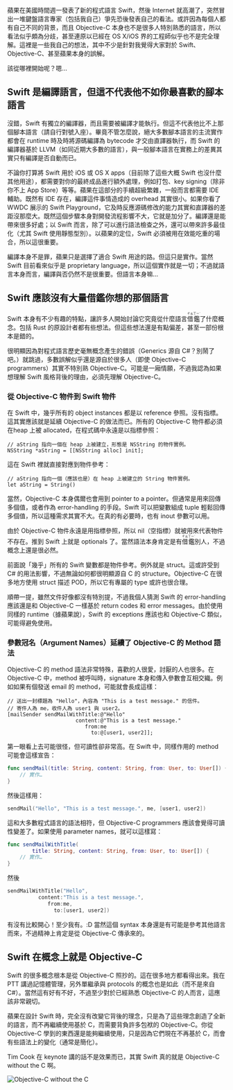 蘋果在美國時間週一發表了新的程式語言 Swift，然後 Internet 就高潮了，突然冒出一堆鍵盤語言專家（包括我自己）爭先恐後發表自己的看法。或許因為每個人都有自己不同的背景，而且 Objective-C 本身也不是很多人特別熟悉的語言，所以看法似乎頗為分歧，甚至連原以已經在 OS X/iOS 界的工程師似乎也不是完全理解。這裡是一些我自己的想法，其中不少是針對我覺得大家對於 Swift、Objective-C、甚至蘋果本身的誤解。

該從哪裡開始呢？嗯…

## Swift 是編譯語言，但這不代表他不如你最喜歡的腳本語言

沒錯，Swift 有獨立的編譯器，而且需要被編譯才能執行。但這不代表他比不上那個腳本語言（請自行對號入座）。畢竟不管怎麼說，絕大多數腳本語言的主流實作都會在 runtime 時及時將源碼編譯為 bytecode 才交由直譯器執行，而 Swift 的編譯器基於 LLVM（如同近期大多數的語言），與一般腳本語言在實務上的差異其實只有編譯是否自動而已。

不論你打算將 Swift 用於 iOS 或 OS X apps（目前除了這些大概 Swift 也沒什麼其他用途），都需要對你的最終成品進行額外處理，例如打包、key signing（除非你不上 App Store）等等。蘋果在這部分的手續超級繁雜，一般而言都需要 IDE 輔助。既然有 IDE 存在，編譯這件事情造成的 overhead 其實很小。如果你看了 WWDC 展示的 Swift Playground，它及時反應源碼修改的能力其實和直譯器的差距沒那麼大。既然這個步驟本身對開發流程影響不大，它就是加分了。編譯還是能帶來很多好處；以 Swift 而言，除了可以進行語法檢查之外，還可以帶來許多最佳化（尤其 Swift 使用靜態型別）。以蘋果的定位，Swift 必須被用在效能吃重的場合，所以這很重要。

編譯本身不是罪，蘋果只是選擇了適合 Swift 用途的路。但這只是實作。當然 Swift 目前看來似乎是 proprietary language，所以這個實作就是一切；不過就語言本身而言，編譯與否仍然不是很重要。但語言本身嘛…

## Swift 應該沒有大量借鑑你想的那個語言

Swift 本身有不少有趣的特點，讓許多人開始討論它究竟從什麼語言<ruby>借<rt>ㄔㄠ</rt>鑑<rt>ㄒㄧˊ</rt></ruby>了什麼概念。包括 Rust 的原設計者都有些想法。但這些想法還是有點偏差，甚至一部份根本是錯的。

很明顯因為對程式語言歷史毫無概念產生的錯誤（Generics 源自 C#？別鬧了吧。）就跳過，多數誤解似乎還是源自於很多人（即使 Objective-C programmers）其實不特別熟 Objective-C。可能是一廂情願，不過我認為如果想理解 Swift 風格背後的理由，必須先理解 Objective-C。

### 從 Objective-C 物件到 Swift 物件

在 Swift 中，幾乎所有的 object instances 都是以 reference 參照。沒有指標。這其實應該就是延續 Objective-C 的做法而已。所有的 Objective-C 物件都必須在heap 上被 allocated，在程式碼中永遠是以指標參照：

~~~obj-c
// aString 指向一個在 heap 上被建立，形態是 NSString 的物件實例。
NSString *aString = [[NSString alloc] init];
~~~

這在 Swift 裡就直接對應到物件參考：

~~~obj-c
// aString 指向一個（應該也是）在 heap 上被建立的 String 物件實例。
let aString = String()
~~~

當然，Objective-C 本身偶爾也會用到 pointer to a pointer。但通常是用來回傳多個值，或者作為 error-handling 的手段。Swift 可以把變數組成 tuple 輕鬆回傳多個值，所以這種需求其實不大。在真的有必要時，也有 inout 參數可以用。

由於 Objective-C 物件永遠是用指標參照，所以 nil（空指標）就被用來代表物件不存在。推到 Swift 上就是 optionals 了。當然語法本身肯定是有<ruby>借<rt>ㄔㄠ</rt>鑑<rt>ㄒㄧˊ</rt></ruby>別人，不過概念上還是很必然。

前面說「幾乎」所有的 Swift 變數都是物件參考。例外就是 struct。這或許受到 C# 的用法影響，不過無論如何都很明顯源自 C 的 structure。Objective-C 在很多地方使用 struct 描述 POD，所以它有專屬的 type 或許也很合理。

順帶一提，雖然文件好像都沒有特別提，不過我個人猜測 Swift 的 error-handling 應該還是和 Objective-C 一樣基於 return codes 和 error messages。由於使用同樣的 runtime（據蘋果說），Swift 的 exceptions 應該也和 Objective-C 類似，可能得避免使用。

### 參數冠名（Argument Names）延續了 Objective-C 的 Method 語法

Objective-C 的 method 語法非常特殊，喜歡的人很愛，討厭的人也很多。在 Objective-C 中，method 被呼叫時，signature 本身和傳入參數會互相交織。例如如果有個發送 email 的 method，可能就會長成這樣：

~~~obj-c
// 送出一封標題為 "Hello"，內容為 "This is a test message." 的信件。
// 寄件人為 me，收件人為 user1 與 user2。
[mailSender sendMailWithTitle:@"Hello"
                      content:@"This is a test message."
                         from:me
                           to:@[user1, user2]];
~~~

第一眼看上去可能很怪，但可讀性卻非常高。在 Swift 中，同樣作用的 method 可能會這樣宣告：

~~~swift
func sendMail(title: String, content: String, from: User, to: User[]) {
    // 實作…
}
~~~

然後這樣用：

~~~swift
sendMail("Hello", "This is a test message.", me, [user1, user2])
~~~

這和大多數程式語言的語法相符，但 Objective-C programmers 應該會覺得可讀性變差了。如果使用 parameter names，就可以這樣寫：

~~~swift
func sendMailWithTitle(
        title: String, content: String, from: User, to: User[]) {
    // 實作…
}
~~~

然後

~~~swift
sendMailWithTitle("Hello",
          content:"This is a test message.",
             from:me,
               to:[user1, user2])
~~~

有沒有比較開心！至少我有。:D 當然這個 syntax 本身還是有可能是參考其他語言而來，不過精神上肯定是從 Objective-C 傳承來的。

## Swift 在概念上就是 Objective-C

Swift 的很多概念根本是從 Objective-C 照抄的。這在很多地方都看得出來。我在 PTT 講過記憶體管理，另外單繼承與 protocols 的概念也是如此（而不是來自 C#）。當然這有好有不好，不過至少對於已經熟悉 Objective-C 的人而言，這應該非常親切。

蘋果在設計 Swift 時，完全沒有改變它背後的理念，只是為了這些理念創造了全新的語言，而不再繼續使用基於 C，而需要背負許多包袱的 Objective-C。你從 Objective-C 學到的東西還是能夠繼續使用，只是因為它們現在不再基於 C，而會有些語法上的變化（通常是簡化）。

Tim Cook 在 keynote 講的話不是效果而已，其實 Swift 真的就是 Objective-C without the C 啊。

![Objective-C without the C](http://www.blogcdn.com/www.engadget.com/media/2014/06/wwdc2086.jpg)
